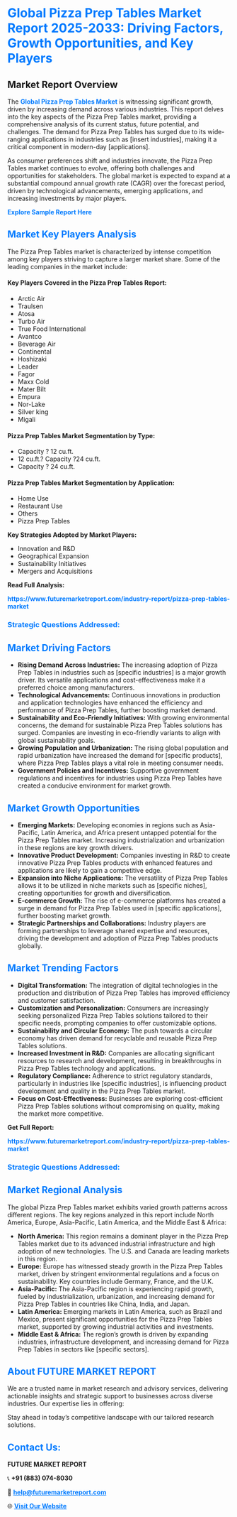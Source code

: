 <h1 style="color: #007BFF;">Global Pizza Prep Tables Market Report 2025-2033: Driving Factors, Growth Opportunities, and Key Players</h1>

<section id="overview">
<h2>Market Report Overview</h2>
<p>The <a href="https://www.futuremarketreport.com/industry-report/pizza-prep-tables-market" style="color: #007BFF; text-decoration: none;"><strong>Global Pizza Prep Tables Market</strong></a> is witnessing significant growth, driven by increasing demand across various industries. This report delves into the key aspects of the Pizza Prep Tables market, providing a comprehensive analysis of its current status, future potential, and challenges. The demand for Pizza Prep Tables has surged due to its wide-ranging applications in industries such as [insert industries], making it a critical component in modern-day [applications].</p>
<p>As consumer preferences shift and industries innovate, the Pizza Prep Tables market continues to evolve, offering both challenges and opportunities for stakeholders. The global market is expected to expand at a substantial compound annual growth rate (CAGR) over the forecast period, driven by technological advancements, emerging applications, and increasing investments by major players.</p>
</section>

<section id="overview">
<p><a href="https://www.futuremarketreport.com/request-sample/reportId=121792" style="color: #007BFF; text-decoration: none;"><strong>Explore Sample Report Here</strong></a></p>
</section>

<section id="key-players">
<h2 style="color: #007BFF;">Market Key Players Analysis</h2>
<p>The Pizza Prep Tables market is characterized by intense competition among key players striving to capture a larger market share. Some of the leading companies in the market include:</p>
<h4>Key Players Covered in the Pizza Prep Tables Report:</h4>
<ul><li>Arctic Air</li><li>Traulsen</li><li>Atosa</li><li>Turbo Air</li><li>True Food International</li><li>Avantco</li><li>Beverage Air</li><li>Continental</li><li>Hoshizaki</li><li>Leader</li><li>Fagor</li><li>Maxx Cold</li><li>Mater Bilt</li><li>Empura</li><li>Nor-Lake</li><li>Silver king</li><li>Migali</li></ul>
<h4>Pizza Prep Tables Market Segmentation by Type:</h4>
<ul><li>Capacity ? 12 cu.ft.</li><li>12 cu.ft.? Capacity ?24 cu.ft.</li><li>Capacity ? 24 cu.ft.</li></ul>

<h4>Pizza Prep Tables Market Segmentation by Application:</h4>
<ul><li>Home Use</li><li>Restaurant Use</li><li>Others</li><li>Pizza Prep Tables</li></ul>
<p><strong>Key Strategies Adopted by Market Players:</strong></p>
<ul>
<li>Innovation and R&D</li>
<li>Geographical Expansion</li>
<li>Sustainability Initiatives</li>
<li>Mergers and Acquisitions</li>
</ul>
</section>

<section>
<p><strong>Read Full Analysis: </strong></p><a href="https://www.futuremarketreport.com/industry-report/pizza-prep-tables-market" style="color: #007BFF; text-decoration: none;"><strong>https://www.futuremarketreport.com/industry-report/pizza-prep-tables-market</strong></a>
<h3 style="color: #007BFF;">Strategic Questions Addressed:</h3>
</section>

<section id="driving-factors">
<h2 style="color: #007BFF;">Market Driving Factors</h2>
<ul>
<li><strong>Rising Demand Across Industries:</strong> The increasing adoption of Pizza Prep Tables in industries such as [specific industries] is a major growth driver. Its versatile applications and cost-effectiveness make it a preferred choice among manufacturers.</li>
<li><strong>Technological Advancements:</strong> Continuous innovations in production and application technologies have enhanced the efficiency and performance of Pizza Prep Tables, further boosting market demand.</li>
<li><strong>Sustainability and Eco-Friendly Initiatives:</strong> With growing environmental concerns, the demand for sustainable Pizza Prep Tables solutions has surged. Companies are investing in eco-friendly variants to align with global sustainability goals.</li>
<li><strong>Growing Population and Urbanization:</strong> The rising global population and rapid urbanization have increased the demand for [specific products], where Pizza Prep Tables plays a vital role in meeting consumer needs.</li>
<li><strong>Government Policies and Incentives:</strong> Supportive government regulations and incentives for industries using Pizza Prep Tables have created a conducive environment for market growth.</li>
</ul>
</section>

<section id="growth-opportunities">
<h2 style="color: #007BFF;">Market Growth Opportunities</h2>
<ul>
<li><strong>Emerging Markets:</strong> Developing economies in regions such as Asia-Pacific, Latin America, and Africa present untapped potential for the Pizza Prep Tables market. Increasing industrialization and urbanization in these regions are key growth drivers.</li>
<li><strong>Innovative Product Development:</strong> Companies investing in R&D to create innovative Pizza Prep Tables products with enhanced features and applications are likely to gain a competitive edge.</li>
<li><strong>Expansion into Niche Applications:</strong> The versatility of Pizza Prep Tables allows it to be utilized in niche markets such as [specific niches], creating opportunities for growth and diversification.</li>
<li><strong>E-commerce Growth:</strong> The rise of e-commerce platforms has created a surge in demand for Pizza Prep Tables used in [specific applications], further boosting market growth.</li>
<li><strong>Strategic Partnerships and Collaborations:</strong> Industry players are forming partnerships to leverage shared expertise and resources, driving the development and adoption of Pizza Prep Tables products globally.</li>
</ul>
</section>

<section id="trending-factors">
<h2 style="color: #007BFF;">Market Trending Factors</h2>
<ul>
<li><strong>Digital Transformation:</strong> The integration of digital technologies in the production and distribution of Pizza Prep Tables has improved efficiency and customer satisfaction.</li>
<li><strong>Customization and Personalization:</strong> Consumers are increasingly seeking personalized Pizza Prep Tables solutions tailored to their specific needs, prompting companies to offer customizable options.</li>
<li><strong>Sustainability and Circular Economy:</strong> The push towards a circular economy has driven demand for recyclable and reusable Pizza Prep Tables solutions.</li>
<li><strong>Increased Investment in R&D:</strong> Companies are allocating significant resources to research and development, resulting in breakthroughs in Pizza Prep Tables technology and applications.</li>
<li><strong>Regulatory Compliance:</strong> Adherence to strict regulatory standards, particularly in industries like [specific industries], is influencing product development and quality in the Pizza Prep Tables market.</li>
<li><strong>Focus on Cost-Effectiveness:</strong> Businesses are exploring cost-efficient Pizza Prep Tables solutions without compromising on quality, making the market more competitive.</li>
</ul>
</section>

<section>
<p><strong>Get Full Report: </strong></p><a href="https://www.futuremarketreport.com/industry-report/pizza-prep-tables-market" style="color: #007BFF; text-decoration: none;"><strong>https://www.futuremarketreport.com/industry-report/pizza-prep-tables-market</strong></a>
<h3 style="color: #007BFF;">Strategic Questions Addressed:</h3>
</section>


<section id="regional-analysis">
<h2 style="color: #007BFF;">Market Regional Analysis</h2>
<p>The global Pizza Prep Tables market exhibits varied growth patterns across different regions. The key regions analyzed in this report include North America, Europe, Asia-Pacific, Latin America, and the Middle East & Africa:</p>
<ul>
<li><strong>North America:</strong> This region remains a dominant player in the Pizza Prep Tables market due to its advanced industrial infrastructure and high adoption of new technologies. The U.S. and Canada are leading markets in this region.</li>
<li><strong>Europe:</strong> Europe has witnessed steady growth in the Pizza Prep Tables market, driven by stringent environmental regulations and a focus on sustainability. Key countries include Germany, France, and the U.K.</li>
<li><strong>Asia-Pacific:</strong> The Asia-Pacific region is experiencing rapid growth, fueled by industrialization, urbanization, and increasing demand for Pizza Prep Tables in countries like China, India, and Japan.</li>
<li><strong>Latin America:</strong> Emerging markets in Latin America, such as Brazil and Mexico, present significant opportunities for the Pizza Prep Tables market, supported by growing industrial activities and investments.</li>
<li><strong>Middle East & Africa:</strong> The region’s growth is driven by expanding industries, infrastructure development, and increasing demand for Pizza Prep Tables in sectors like [specific sectors].</li>
</ul>
</section>

<footer>
<h2 style="color: #007BFF;">About FUTURE MARKET REPORT</h2>
<p>We are a trusted name in market research and advisory services, delivering actionable insights and strategic support to businesses across diverse industries. Our expertise lies in offering:</p>

<p>Stay ahead in today’s competitive landscape with our tailored research solutions.</p>

<h2 style="color: #007BFF;">Contact Us:</h2>
<p><strong>FUTURE MARKET REPORT</strong></p>
<p>📞 <strong>+91 (883) 074-8030</strong></p>
<p>📧 <strong><a href="mailto:help@futuremarketreport.com" style="color: #007BFF;">help@futuremarketreport.com</a></strong></p>
<p>🌐 <strong><a href="https://www.futuremarketreport.com/" style="color: #007BFF;">Visit Our Website</a></strong></p>
</footer>